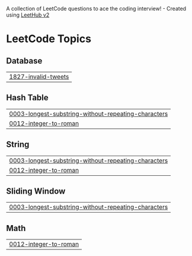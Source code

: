 A collection of LeetCode questions to ace the coding interview! - Created using [LeetHub v2](https://github.com/arunbhardwaj/LeetHub-2.0)
<!---LeetCode Topics Start-->
# LeetCode Topics
## Database
|  |
| ------- |
| [1827-invalid-tweets](https://github.com/santhosh2016/Leetcode_problems/tree/master/1827-invalid-tweets) |
## Hash Table
|  |
| ------- |
| [0003-longest-substring-without-repeating-characters](https://github.com/santhosh2016/Leetcode_problems/tree/master/0003-longest-substring-without-repeating-characters) |
| [0012-integer-to-roman](https://github.com/santhosh2016/Leetcode_problems/tree/master/0012-integer-to-roman) |
## String
|  |
| ------- |
| [0003-longest-substring-without-repeating-characters](https://github.com/santhosh2016/Leetcode_problems/tree/master/0003-longest-substring-without-repeating-characters) |
| [0012-integer-to-roman](https://github.com/santhosh2016/Leetcode_problems/tree/master/0012-integer-to-roman) |
## Sliding Window
|  |
| ------- |
| [0003-longest-substring-without-repeating-characters](https://github.com/santhosh2016/Leetcode_problems/tree/master/0003-longest-substring-without-repeating-characters) |
## Math
|  |
| ------- |
| [0012-integer-to-roman](https://github.com/santhosh2016/Leetcode_problems/tree/master/0012-integer-to-roman) |
<!---LeetCode Topics End-->